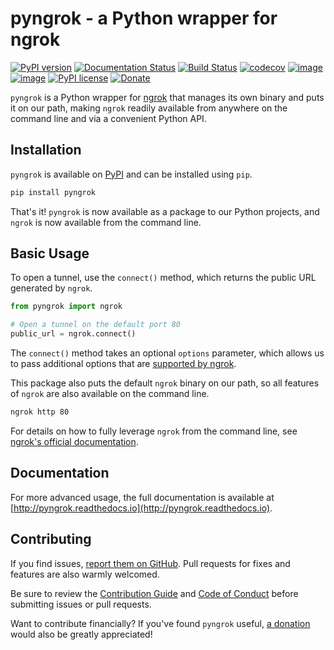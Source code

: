 # pyngrok - a Python wrapper for ngrok

[![PyPI version](https://badge.fury.io/py/pyngrok.svg)](https://badge.fury.io/py/pyngrok)
[![Documentation Status](https://readthedocs.org/projects/pyngrok/badge/?version=latest)](https://pyngrok.readthedocs.io/en/latest/?badge=latest)
[![Build Status](https://travis-ci.org/alexdlaird/pyngrok.svg?branch=master)](https://travis-ci.org/alexdlaird/pyngrok)
[![codecov](https://codecov.io/gh/alexdlaird/pyngrok/branch/master/graph/badge.svg)](https://codecov.io/gh/alexdlaird/pyngrok)
[![image](https://img.shields.io/pypi/pyversions/pyngrok.svg)](https://pypi.org/project/pyngrok/)
[![image](https://img.shields.io/pypi/implementation/pyngrok.svg)](https://pypi.org/project/pyngrok/)
[![PyPI license](https://img.shields.io/pypi/l/pyngrok.svg)](https://pypi.org/project/pyngrok/)
[![Donate](https://img.shields.io/badge/Donate-PayPal-green.svg)](https://www.paypal.me/alexdlaird)

`pyngrok` is a Python wrapper for [ngrok](https://ngrok.com/) that manages its own binary and puts
it on our path, making `ngrok` readily available from anywhere on the command line and via a
convenient Python API.

## Installation

`pyngrok` is available on [PyPI](https://pypi.org/project/pyngrok/) and can be installed
using `pip`.

```sh
pip install pyngrok
```

That's it! `pyngrok` is now available as a package to our Python projects, and `ngrok` is now available from
the command line.

## Basic Usage

To open a tunnel, use the `connect()` method, which returns the public URL generated by `ngrok`.

```python
from pyngrok import ngrok

# Open a tunnel on the default port 80
public_url = ngrok.connect()
```

The `connect()` method takes an optional `options` parameter, which allows us to pass additional
options that are [supported by ngrok](https://ngrok.com/docs#tunnel-definitions).

This package also puts the default `ngrok` binary on our path, so all features of `ngrok` are also
available on the command line.

```sh
ngrok http 80
```

For details on how to fully leverage `ngrok` from the command line, see [ngrok's official documentation](https://ngrok.com/docs).

## Documentation

For more advanced usage, the full documentation is available at [http://pyngrok.readthedocs.io](http://pyngrok.readthedocs.io).

## Contributing

If you find issues, [report them on GitHub](https://github.com/alexdlaird/pyngrok/issues). Pull
requests for fixes and features are also warmly welcomed.

Be sure to review the [Contribution Guide](https://github.com/alexdlaird/pyngrok/blob/master/CONTRIBUTING.md) and
[Code of Conduct](https://github.com/alexdlaird/pyngrok/blob/master/CODE_OF_CONDUCT.md) before submitting issues
or pull requests.

Want to contribute financially? If you've found `pyngrok` useful, [a donation](https://www.paypal.me/alexdlaird) would
also be greatly appreciated!
